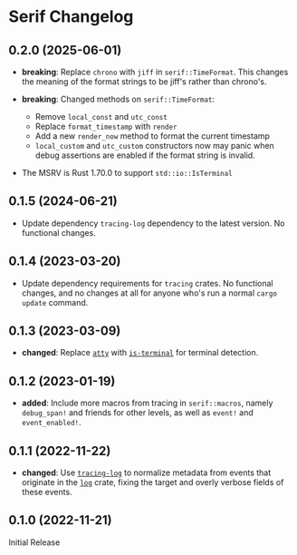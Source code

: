 # Serif Changelog

## 0.2.0 (2025-06-01)

- **breaking**: Replace `chrono` with `jiff` in `serif::TimeFormat`. This changes the meaning of
  the format strings to be jiff's rather than chrono's.

- **breaking**: Changed methods on `serif::TimeFormat`:
  - Remove `local_const` and `utc_const`
  - Replace `format_timestamp` with `render`
  - Add a new `render_now` method to format the current timestamp
  - `local_custom` and `utc_custom` constructors now may panic when debug assertions are enabled if
    the format string is invalid.

- The MSRV is Rust 1.70.0 to support `std::io::IsTerminal`

## 0.1.5 (2024-06-21)

- Update dependency `tracing-log` dependency to the latest version. No functional changes.

## 0.1.4 (2023-03-20)

- Update dependency requirements for `tracing` crates. No functional changes, and no changes at all
  for anyone who's run a normal `cargo update` command.

## 0.1.3 (2023-03-09)

- **changed**: Replace [`atty`] with [`is-terminal`] for terminal detection.

[`atty`]: https://lib.rs/crates/atty
[`is-terminal`]: https://lib.rs/crates/is-terminal

## 0.1.2 (2023-01-19)

- **added**: Include more macros from tracing in `serif::macros`, namely `debug_span!` and friends
  for other levels, as well as `event!` and `event_enabled!`.

## 0.1.1 (2022-11-22)

- **changed**: Use [`tracing-log`] to normalize metadata from events that originate in the [`log`]
  crate, fixing the target and overly verbose fields of these events.

[`tracing-log`]: https://lib.rs/crates/tracing-log
[`log`]: https://lib.rs/crates/log

## 0.1.0 (2022-11-21)

Initial Release
